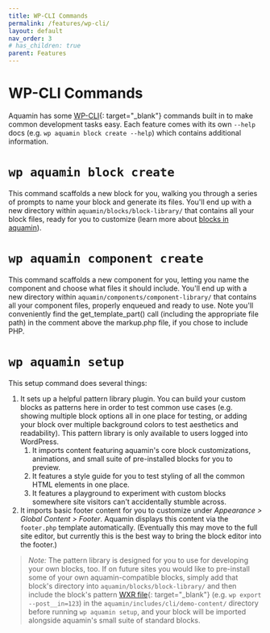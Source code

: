```yaml
---
title: WP-CLI Commands
permalink: /features/wp-cli/
layout: default
nav_order: 3
# has_children: true
parent: Features
---
```



# WP-CLI Commands

Aquamin has some [WP-CLI](https://developer.wordpress.org/cli/commands/){: target="_blank"} commands built in to make common development tasks easy. Each feature comes with its own `--help` docs (e.g. `wp aquamin block create --help`) which contains additional information.

# `wp aquamin block create`

This command scaffolds a new block for you, walking you through a series of prompts to name your block and generate its files. You'll end up with a new directory within `aquamin/blocks/block-library/` that contains all your block files, ready for you to customize (learn more about [blocks in aquamin](/aquamin/features/block-configuration/)).

# `wp aquamin component create`

This command scaffolds a new component for you, letting you name the component and choose what files it should include. You'll end up with a new directory within `aquamin/components/component-library/` that contains all your component files, properly enqueued and ready to use. Note you'll conveniently find the get_template_part() call (including the appropriate file path) in the comment above the markup.php file, if you chose to include PHP.

# `wp aquamin setup`
 
This setup command does several things:

1. It sets up a helpful pattern library plugin. You can build your custom blocks as patterns here in order to test common use cases (e.g. showing multiple block options all in one place for testing, or adding your block over multiple background colors to test aesthetics and readability). This pattern library is only available to users logged into WordPress.
   1. It imports content featuring aquamin's core block customizations, animations, and small suite of pre-installed blocks for you to preview.
   2. It features a style guide for you to test styling of all the common HTML elements in one place.
   3. It features a playground to experiment with custom blocks somewhere site visitors can't accidentally stumble across. 
2. It imports basic footer content for you to customize under _Appearance > Global Content > Footer_. Aquamin displays this content via the `footer.php` template automatically. (Eventually this may move to the full site editor, but currently this is the best way to bring the block editor into the footer.)

> _Note:_ The pattern library is designed for you to use for developing your own blocks, too. If on future sites you would like to pre-install some of your own aquamin-compatible blocks, simply add that block's directory into `aquamin/blocks/block-library/` and then include the block's pattern [WXR file](https://developer.wordpress.org/cli/commands/export/){: target="_blank"} (e.g. `wp export --post__in=123`) in the `aquamin/includes/cli/demo-content/` directory before running `wp aquamin setup`, and your block will be imported alongside aquamin's small suite of standard blocks.

